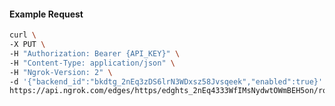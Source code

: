 <!-- Code generated for API Clients. DO NOT EDIT. -->

#### Example Request

```bash
curl \
-X PUT \
-H "Authorization: Bearer {API_KEY}" \
-H "Content-Type: application/json" \
-H "Ngrok-Version: 2" \
-d '{"backend_id":"bkdtg_2nEq3zDS6lrN3WDxsz58Jvsqeek","enabled":true}' \
https://api.ngrok.com/edges/https/edghts_2nEq4333WfIMsNydwtOWmBEH5on/routes/edghtsrt_2nEq3yfsnQeRdYoGhpSBq7qZmru/backend
```
